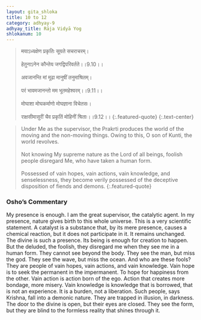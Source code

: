```yaml
---
layout: gita_shloka
title: 10 to 12
category: adhyay-9
adhyay_title: Rāja Vidyā Yog
shlokanum: 10
---
```


> मयाऽध्यक्षेण प्रकृतिः सूयते सचराचरम्।<br><br>हेतुनाऽनेन कौन्तेय जगद्विपरिवर्तते।।9.10।।<br><br>अवजानन्ति मां मूढा मानुषीं तनुमाश्रितम्।<br><br>परं भावमजानन्तो मम भूतमहेश्वरम्।।9.11।।<br><br>मोघाशा मोघकर्माणो मोघज्ञाना विचेतसः।<br><br>राक्षसीमासुरीं चैव प्रकृतिं मोहिनीं श्रिताः।।9.12।।
{:.featured-quote} 
{:.text-center}

> Under Me as the supervisor, the Prakrti produces the world of the moving and the non-moving things. Owing to this, O son of Kunti, the world revolves.<br><br>Not knowing My supreme nature as the Lord of all beings, foolish people disregard Me, who have taken a human form.<br><br>Possessed of vain hopes, vain actions, vain knowledge, and senselessness, they become verily possessed of the deceptive disposition of fiends and demons.
{:.featured-quote}

### Osho’s Commentary
My presence is enough. I am the great supervisor, the catalytic agent. In my presence, nature gives birth to this whole universe. This is a very scientific statement. A catalyst is a substance that, by its mere presence, causes a chemical reaction, but it does not participate in it. It remains unchanged. The divine is such a presence. Its being is enough for creation to happen.
But the deluded, the foolish, they disregard me when they see me in a human form. They cannot see beyond the body. They see the man, but miss the god. They see the wave, but miss the ocean.
And who are these fools? They are people of vain hopes, vain actions, and vain knowledge.
Vain hope is to seek the permanent in the impermanent. To hope for happiness from the other.
Vain action is action born of the ego. Action that creates more bondage, more misery.
Vain knowledge is knowledge that is borrowed, that is not an experience. It is a burden, not a liberation.
Such people, says Krishna, fall into a demonic nature. They are trapped in illusion, in darkness. The door to the divine is open, but their eyes are closed. They see the form, but they are blind to the formless reality that shines through it.
